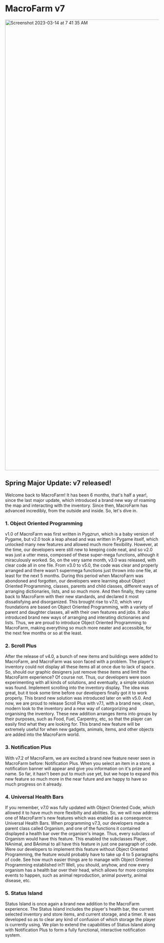 # MacroFarm v7

<img width="1470" alt="Screenshot 2023-03-14 at 7 41 35 AM" src="https://user-images.githubusercontent.com/104675837/224887648-439e0c08-fb5b-4464-a30d-d7f112714a71.png">

## Spring Major Update: v7 released!

Welcome back to MacroFarm! It has been 6 months, that's half a year!, since the last major update, which introduced a brand new way of roaming the map and interacting with the inventory. Since then, MacroFarm has advanced incredibly, from the outside and inside. So, let's dive in.

### 1. Object Oriented Programming

v1.0 of MacroFarm was first written in Pygzrun, which is a baby version of Pygame, but v2.0 took a leap ahead and was written in Pygame itself, which unlocked many new features and allowed much more flexibility. However, at the time, our developers were still new to keeping code neat, and so v2.0 was just a utter mess, composed of these super-mega functions, although it miraculously worked. So, on the very same month, v3.0 was released, with clear code all in one file. From v3.0 to v5.0, the code was clear and properly arranged and there wasn't supermega functions just thrown into one file, at least for the next 5 months. During this period when MacroFarm was abondoned and forgotten, our developers were learning about Object Oriented Programming, classes, parents and child classes, different ways of arranging dictionaries, lists, and so much more. And then finally, they came back to MacroFarm with their new standards, and declared it most dissatisfying and disorganized. This brought rise to v7.0, which very foundations are based on Object Oriented Programming, with a variety of parent and daughter classes, all with their own features and jobs. It also introduced brand new ways of arranging and interating dictionaries and lists. Thus, we are proud to introduce Object Oriented Programming to MacroFarm, making everything so much more neater and accessible, for the next few months or so at the least.

### 2. Scroll Plus

After the release of v4.0, a bunch of new items and buildings were added to MacroFarm, and MacroFarm was soon faced with a problem. The player's inventory could not display all these items all at once due to lack of space. So, should our graphic designers just remove these items and limit the MacroFarm experience? Of course not. Thus, our developers were soon experimenting with all kinds of solutions, and eventually, a simple solution was found. Implement scrolling into the inventory display. The idea was great, but it took some time before our developers finally got it to work properly. This brand new solution was introduced later on with v5.0. And now, we are proud to release Scroll Plus with v7.1, with a brand new, clean, modern look to the inventory and a new way of catorgorizing and organising the inventory. These new addition arranges items into groups by their purposes, such as Food, Fuel, Carpentry, etc, so that the player can easily find what they are looking for. This brand new feature will be extremely useful for when new gadgets, animals, items, and other objects are added into the MacroFarm world.

### 3. Notification Plus

With v7.2 of MacroFarm, we are excited a brand new feature never seen in MacroFarm before: Notification Plus. When you select an item in a store, a notification banner will appear and give you information on it's prize and name. So far, it hasn't been put to much use yet, but we hope to expand this new feature so much more in the near future and are happy to have so much progress on it already.

### 4. Universal Health Bars

If you remember, v7.0 was fully updated with Object Oriented Code, which allowed it to have much more flexibilty and abilities. So, we will now address one of MacroFarm's new features which was enabled as a consequence: Universal Health Bars. When programming v7.3, our developers made a parent class called Organism, and one of the functions it contained displayed a health bar over the organism's image. Thus, every subclass of Organism would have this feature. This enabled the subclasses Player, NAnimal, and BAnimal to all have this feature in just one paragraph of code. Were our developers to implement this feature without Object Oriented Programming, the feature would probably have to take up 4 to 5 paragraphs of code. See how much easier things are to manage with Object Oriented Programming established in?! Well, you should, anyhow, and now every organism has a health bar over their head, which allows for more complex events to happen, such as animal reproduction, animal poverty, animal disease, etc.

### 5. Status Island

Status Island is once again a brand new addition to the MacroFarm experience. The Status Island includes the player's health bar, the current selected inventory and store items, and current storage, and a timer. It was developed so as to clear any kind of confusion of which storage the player is currently using. We plan to extend the capabilities of Status Island along with Notification Plus to form a fully functional, interactive notification system.
